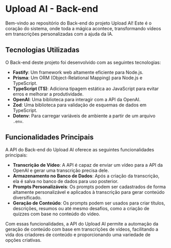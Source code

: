 # Upload AI - Back-end

Bem-vindo ao repositório do Back-end do projeto Upload AI! Este é o coração do sistema, onde toda a mágica acontece, transformando vídeos em transcrições personalizadas com a ajuda da IA.

## Tecnologias Utilizadas
O Back-end deste projeto foi desenvolvido com as seguintes tecnologias:

- **Fastify**: Um framework web altamente eficiente para Node.js.
- **Prisma**: Um ORM (Object-Relational Mapping) para Node.js e TypeScript.
- **TypeScript (TS)**: Adiciona tipagem estática ao JavaScript para evitar erros e melhorar a produtividade.
- **OpenAI**: Uma biblioteca para interagir com a API da OpenAI.
- **Zod**: Uma biblioteca para validação de esquemas de dados em TypeScript.
- **Dotenv**: Para carregar variáveis de ambiente a partir de um arquivo `.env`.


## Funcionalidades Principais
A API do Back-end do Upload AI oferece as seguintes funcionalidades principais:

- **Transcrição de Vídeo**: A API é capaz de enviar um vídeo para a API da OpenAI e gerar uma transcrição precisa dele.
- **Armazenamento no Banco de Dados**: Após a criação da transcrição, ela é salva no banco de dados para uso posterior.
- **Prompts Personalizáveis**: Os prompts podem ser cadastrados de forma altamente personalizável e aplicados à transcrição para gerar conteúdo diversificado.
- **Geração de Conteúdo**: Os prompts podem ser usados para criar títulos, descrições, resumos ou até mesmo desafios, como a criação de quizzes com base no conteúdo do vídeo.

Com essas funcionalidades, a API do Upload AI permite a automação da geração de conteúdo com base em transcrições de vídeos, facilitando a vida dos criadores de conteúdo e proporcionando uma variedade de opções criativas.
